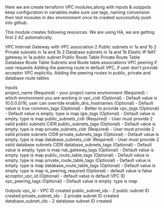 Here we are create terraform VPC modules,along with inputs & outpputs keep configuration in variables.make sure use tags, naming convension then test mosules in dev environment once its created successfuly push into github.

This module creates following resources. We are using HA, we are getting first 2 AZ automatically.

VPC
Internet Gateway with VPC association
2 Public subnets in 1a and 1b
2 Private subnets in 1a and 1b
2 Database subnets in 1a and 1b
Elastic IP
NAT gateway in 1a public subnet
Public Route Table
Private Route Table
Database Route Table
Subnets and Route table associations
VPC peering if user requests
Adding the peering route in default VPC, if user don't provide acceptor VPC explicitly.
Adding the peering routes in public, private and database route tables

Inputs  
project_name (Required) - your project name
environment (Required) - which environment you are working in
vpc_cidr (Optional) - Default value is 10.0.0.0/16, user can override
enable_dns_hostnames (Optional) - Default value is true
common_tags (Optional) - Better to provide
vpc_tags (Optional) - Default value is empty. type is map
igw_tags (Optional) - Default value is empty. type is map
public_subnets_cidr (Required) - User must provide 2 valid public subnets CIDR
public_subnets_tags (Optional) - Default value is empty. type is map
private_subnets_cidr (Required) - User must provide 2 valid private subnets CIDR
private_subnets_tags (Optional) - Default value is empty. type is map
database_subnets_cidr (Required) - User must provide 2 valid database subnets CIDR
database_subnets_tags (Optional) - Default value is empty. type is map
nat_gateway_tags (Optional) - Default value is empty. type is map
public_route_table_tags (Optional) - Default value is empty. type is map
private_route_table_tags (Optional) - Default value is empty. type is map
database_route_table_tags (Optional) - Default value is empty. type is map
is_peering_required (Optional) - default value is false
acceptor_vpc_id (Optional) - default value is default VPC ID
vpc_peering_tags (Optional) - Default value is empty. type is map

Outputs
vpc_id - VPC ID created
public_subnet_ids - 2 public subnet ID created
private_subnet_ids - 2 private subnet ID created
database_subnet_ids - 2 database subnet ID created